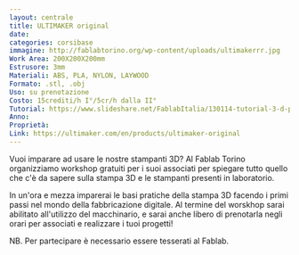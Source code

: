 ```yaml
---
layout: centrale
title: ULTIMAKER original
date:   
categories: corsibase
immagine: http://fablabtorino.org/wp-content/uploads/ultimakerrr.jpg
Work Area: 200X200X200mm
Estrusore: 3mm
Materiali: ABS, PLA, NYLON, LAYWOOD
Formato: .stl, .obj
Uso: su prenotazione
Costo: 15crediti/h I°/5cr/h dalla II°
Tutorial: https://www.slideshare.net/FablabItalia/130114-tutorial-3-d-printing?related=2
Anno:
Proprietà:
Link: https://ultimaker.com/en/products/ultimaker-original
---
```


Vuoi imparare ad usare le nostre stampanti 3D? Al Fablab Torino organizziamo workshop gratuiti per i suoi associati per spiegare tutto quello che c'è da sapere sulla stampa 3D e le stampanti presenti in laboratorio.
<!--more-->
In un'ora e mezza imparerai le basi pratiche della stampa 3D facendo i primi passi nel mondo della fabbricazione digitale. Al termine del worskhop sarai abilitato all'utilizzo del macchinario, e sarai anche libero di prenotarla negli orari per associati e realizzare i tuoi progetti!

NB. Per partecipare è necessario essere tesserati al Fablab.
 
